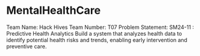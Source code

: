 # MentalHealthCare
Team Name: Hack Hives
Team Number: T07
Problem Statement: SM24-11 : Predictive Health Analytics
Build a system that analyzes health data to identify potential health risks and
trends, enabling early intervention and preventive care.
